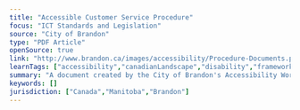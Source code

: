 ```yaml
---
title: "Accessible Customer Service Procedure"
focus: "ICT Standards and Legislation"
source: "City of Brandon"
type: "PDF Article"
openSource: true
link: "http://www.brandon.ca/images/accessibility/Procedure-Documents.pdf"
learnTags: ["accessibility","canadianLandscape","disability","framework","government","ict","inclusivePractice"]
summary: "A document created by the City of Brandon's Accessibility Working Group for ensuring documents are accessible."
keywords: []
jurisdiction: ["Canada","Manitoba","Brandon"]
---
```

